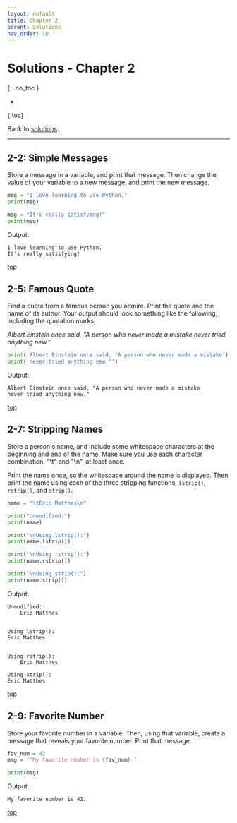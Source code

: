 ```yaml
---
layout: default
title: Chapter 2
parent: Solutions
nav_order: 10
---
```


# Solutions - Chapter 2
{: .no_toc }

* 
{:toc}

Back to [solutions](../solutions).

---

## 2-2: Simple Messages

Store a message in a variable, and print that message. Then change the value of your variable to a new message, and print the new message.

```python
msg = "I love learning to use Python."
print(msg)

msg = "It's really satisfying!"
print(msg)
```

Output:

```
I love learning to use Python.
It's really satisfying!
```

[top](#top)

## 2-5: Famous Quote

Find a quote from a famous person you admire. Print the quote and the name of its author. Your output should look something like the following, including the quotation marks:

*Albert Einstein once said, "A person who never made a mistake never tried anything new."*

```python
print('Albert Einstein once said, "A person who never made a mistake')
print('never tried anything new."')
```

Output:

```
Albert Einstein once said, "A person who never made a mistake
never tried anything new."
```

[top](#top)

## 2-7: Stripping Names

Store a person's name, and include some whitespace characters at the beginning and end of the name. Make sure you use each character combination, "\t" and "\n", at least once.

Print the name once, so the whitespace around the name is displayed. Then print the name using each of the three stripping functions, `lstrip()`, `rstrip()`, and `strip()`.

```python
name = "\tEric Matthes\n"

print("Unmodified:")
print(name)

print("\nUsing lstrip():")
print(name.lstrip())

print("\nUsing rstrip():")
print(name.rstrip())

print("\nUsing strip():")
print(name.strip())
```

Output:

```
Unmodified:
    Eric Matthes


Using lstrip():
Eric Matthes


Using rstrip():
    Eric Matthes

Using strip():
Eric Matthes
```

[top](#top)

## 2-9: Favorite Number

Store your favorite number in a variable. Then, using that variable, create a message that reveals your favorite number. Print that message.

```python
fav_num = 42
msg = f"My favorite number is {fav_num}."

print(msg)
```

Output:

```
My favorite number is 42.
```

[top](#top)
